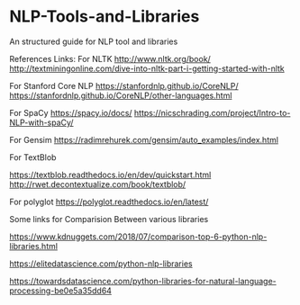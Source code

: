 # NLP-Tools-and-Libraries
An structured guide for NLP tool and libraries


References Links:
For NLTK
http://www.nltk.org/book/
http://textminingonline.com/dive-into-nltk-part-i-getting-started-with-nltk


For Stanford Core NLP
https://stanfordnlp.github.io/CoreNLP/
https://stanfordnlp.github.io/CoreNLP/other-languages.html

For SpaCy
https://spacy.io/docs/
https://nicschrading.com/project/Intro-to-NLP-with-spaCy/

For Gensim
https://radimrehurek.com/gensim/auto_examples/index.html


For TextBlob

https://textblob.readthedocs.io/en/dev/quickstart.html
http://rwet.decontextualize.com/book/textblob/


For polyglot
https://polyglot.readthedocs.io/en/latest/



Some links for Comparision Between various libraries

https://www.kdnuggets.com/2018/07/comparison-top-6-python-nlp-libraries.html

https://elitedatascience.com/python-nlp-libraries

https://towardsdatascience.com/python-libraries-for-natural-language-processing-be0e5a35dd64
